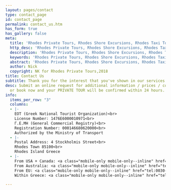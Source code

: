```yaml
---
layout: pages/contact
type: contact_page
id: contact_page
permalink: contact_us.htm
has_form: true
has_gallery: false
meta:
  title: 'Rhodes Private Tours, Rhodes Shore Excursions, Rhodes Taxi Tours '
  http_desc: 'Rhodes Private Tours, Rhodes Shore Excursions, Rhodes Taxi Tours '
  description: 'Rhodes Private Tours, Rhodes Shore Excursions, Rhodes Taxi Tours '
  keywords: 'Rhodes Private Tours, Rhodes Shore Excursions, Rhodes Taxi Tours '
  abstract: 'Rhodes Private Tours, Rhodes Shore Excursions, Rhodes Taxi Tours '
  author: Nick
  copyright: NK for Rhodes Private Tours,2018
title: Contact Us
subtitle: Thank you for the interest that you've shown in our services
desc: Submit an online request for additional information / prices / cost / reservations,
  or book now and your PRIVATE TOUR will be confirmed within 24 hours.
info:
  items_per_row: "3"
  columns:
  - |-
    EOT (Greek National Tourist Organization)<br>
    License Number: 1476E6000010971<br>
    Γ.Ε.ΜΗ (General Commercial Registry)<br>
    Registration Number: 000146680620000<br>
    Authorized by the Ministry of Transport
  - |-
    Postal Address: 4 Stockholmis Street<br>
    Rhodes Town 85100<br>
    Rhodes Island Greece
  - |-
    From USA + Canada: <a class="mobile-only mobile-only--inline" href="tel:01130-6934596990">01130 - 6934596990</a><span class="desktop-only desktop-only--inline">01130 - 6934596990</span><br>
    From Australia: <a class="mobile-only mobile-only--inline" href="tel:001130-6934596990">001130 - 6934596990</a><span class="desktop-only desktop-only--inline">001130 - 6934596990</span><br>
    From EU: <a class="mobile-only mobile-only--inline" href="tel:0030-6934596990">0030 - 6934596990</a><span class="desktop-only desktop-only--inline">0030 - 6934596990</span><br>
    Within Greece: <a class="mobile-only mobile-only--inline" href="tel:6934596990">6934596990</a><span class="desktop-only desktop-only--inline">6934596990</span>

---
```

